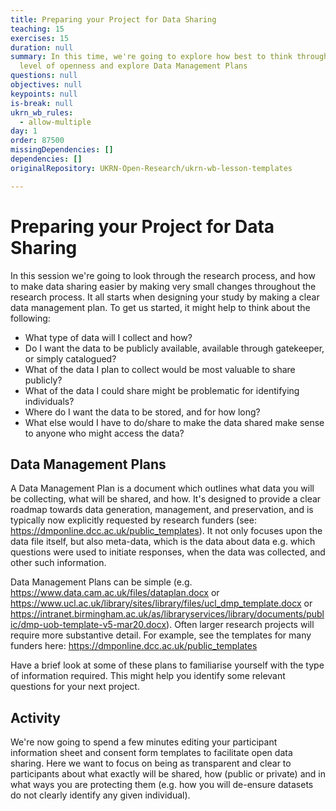 ```yaml
---
title: Preparing your Project for Data Sharing
teaching: 15
exercises: 15
duration: null
summary: In this time, we're going to explore how best to think through the
  level of openness and explore Data Management Plans
questions: null
objectives: null
keypoints: null
is-break: null
ukrn_wb_rules:
  - allow-multiple
day: 1
order: 87500
missingDependencies: []
dependencies: []
originalRepository: UKRN-Open-Research/ukrn-wb-lesson-templates

---
```

# Preparing your Project for Data Sharing

In this session we're going to look through the research process, and how to make data sharing easier by making very small changes throughout the research process. It all starts when designing your study by making a clear data management plan. To get us started, it might help to think about the following:

- What type of data will I collect and how?
- Do I want the data to be publicly available, available through gatekeeper, or simply catalogued?
- What of the data I plan to collect would be most valuable to share publicly?
- What of the data I could share might be problematic for identifying individuals?
- Where do I want the data to be stored, and for how long?
- What else would I have to do/share to make the data shared make sense to anyone who might access the data?

## Data Management Plans

A Data Management Plan is a document which outlines what data you will be collecting, what will be shared, and how. It's designed to provide a clear roadmap towards data generation, management, and preservation, and is typically now explicitly requested by research funders (see: https://dmponline.dcc.ac.uk/public_templates). It not only focuses upon the data file itself, but also meta-data, which is the data about data e.g. which questions were used to initiate responses, when the data was collected, and other such information. 

Data Management Plans can be simple (e.g. https://www.data.cam.ac.uk/files/dataplan.docx or https://www.ucl.ac.uk/library/sites/library/files/ucl_dmp_template.docx or https://intranet.birmingham.ac.uk/as/libraryservices/library/documents/public/dmp-uob-template-v5-mar20.docx). Often larger research projects will require more substantive detail. For example, see the templates for many funders here: https://dmponline.dcc.ac.uk/public_templates

Have a brief look at some of these plans to familiarise yourself with the type of information required. This might help you identify some relevant questions for your next project.


## Activity

We're now going to spend a few minutes editing your participant information sheet and consent form templates to facilitate open data sharing. Here we want to focus on being as transparent and clear to participants about what exactly will be shared, how (public or private) and in what ways you are protecting them (e.g. how you will de-ensure datasets do not clearly identify any given individual). 